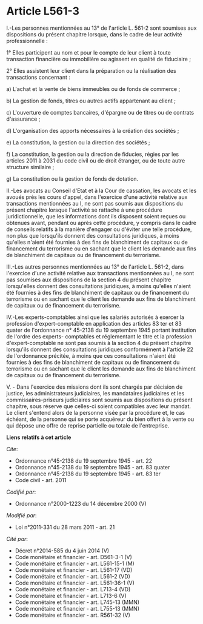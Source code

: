 # Article L561-3

I.-Les personnes mentionnées au 13° de l'article L. 561-2 sont soumises aux dispositions du présent chapitre lorsque, dans le
cadre de leur activité professionnelle : 

1° Elles participent au nom et pour le compte de leur client à toute transaction financière ou immobilière ou agissent en
qualité de fiduciaire ; 

2° Elles assistent leur client dans la préparation ou la réalisation des transactions concernant : 

a) L'achat et la vente de biens immeubles ou de fonds de commerce ; 

b) La gestion de fonds, titres ou autres actifs appartenant au client ; 

c) L'ouverture de comptes bancaires, d'épargne ou de titres ou de contrats d'assurance ; 

d) L'organisation des apports nécessaires à la création des sociétés ; 

e) La constitution, la gestion ou la direction des sociétés ; 

f) La constitution, la gestion ou la direction de fiducies, régies par les articles 2011 à 2031 du code civil ou de droit
étranger, ou de toute autre structure similaire ; 

g) La constitution ou la gestion de fonds de dotation. 

II.-Les avocats au Conseil d'Etat et à la Cour de cassation, les avocats et les avoués près les cours d'appel, dans
l'exercice d'une activité relative aux transactions mentionnées au I, ne sont pas soumis aux dispositions du présent chapitre
lorsque l'activité se rattache à une procédure juridictionnelle, que les informations dont ils disposent soient reçues ou
obtenues avant, pendant ou après cette procédure, y compris dans le cadre de conseils relatifs à la manière d'engager ou
d'éviter une telle procédure, non plus que lorsqu'ils donnent des consultations juridiques, à moins qu'elles n'aient été
fournies à des fins de blanchiment de capitaux ou de financement du terrorisme ou en sachant que le client les demande aux
fins de blanchiment de capitaux ou de financement du terrorisme. 

III.-Les autres personnes mentionnées au 13° de l'article L. 561-2, dans l'exercice d'une activité relative aux transactions
mentionnées au I, ne sont pas soumises aux dispositions de la section 4 du présent chapitre lorsqu'elles donnent des
consultations juridiques, à moins qu'elles n'aient été fournies à des fins de blanchiment de capitaux ou de financement du
terrorisme ou en sachant que le client les demande aux fins de blanchiment de capitaux ou de financement du terrorisme. 

IV.-Les experts-comptables ainsi que les salariés autorisés à exercer la profession d'expert-comptable en application des
articles 83 ter et 83 quater de l'ordonnance n° 45-2138 du 19 septembre 1945 portant institution de l'ordre des experts-
comptables et réglementant le titre et la profession d'expert-comptable ne sont pas soumis à la section 4 du présent chapitre
lorsqu'ils donnent des consultations juridiques conformément à l'article 22 de l'ordonnance précitée, à moins que ces
consultations n'aient été fournies à des fins de blanchiment de capitaux ou de financement du terrorisme ou en sachant que le
client les demande aux fins de blanchiment de capitaux ou de financement du terrorisme.

V. - Dans l'exercice des missions dont ils sont chargés par décision de justice, les administrateurs judiciaires, les
mandataires judiciaires et les commissaires-priseurs judiciaires sont soumis aux dispositions du présent chapitre, sous
réserve que celles-ci soient compatibles avec leur mandat. Le client s'entend alors de la personne visée par la procédure et,
le cas échéant, de la personne qui se porte acquéreur du bien offert à la vente ou qui dépose une offre de reprise partielle
ou totale de l'entreprise.

**Liens relatifs à cet article**

_Cite_:

  - Ordonnance n°45-2138 du 19 septembre 1945 - art. 22
  - Ordonnance n°45-2138 du 19 septembre 1945 - art. 83 quater
  - Ordonnance n°45-2138 du 19 septembre 1945 - art. 83 ter
  - Code civil - art. 2011

_Codifié par_:

  - Ordonnance n°2000-1223 du 14 décembre 2000 (V)

_Modifié par_:

  - Loi n°2011-331 du 28 mars 2011 - art. 21

_Cité par_:

  - Décret n°2014-585 du 4 juin 2014 (V)
  - Code monétaire et financier - art. D561-3-1 (V)
  - Code monétaire et financier - art. L561-15-1 (M)
  - Code monétaire et financier - art. L561-17 (VD)
  - Code monétaire et financier - art. L561-2 (VD)
  - Code monétaire et financier - art. L561-36-1 (V)
  - Code monétaire et financier - art. L713-4 (VD)
  - Code monétaire et financier - art. L713-6 (V)
  - Code monétaire et financier - art. L745-13 (MMN)
  - Code monétaire et financier - art. L755-13 (MMN)
  - Code monétaire et financier - art. R561-32 (V)
